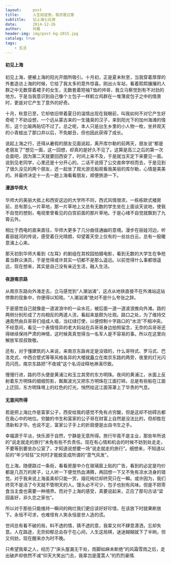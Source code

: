 ```yaml
---
layout:     post
title:      人生如逆旅，我亦是过客
subtitle:   记上海七日游
date:       2014-12-26
author:     何晨
header-img: img/post-bg-2015.jpg
catalog: true
tags:
    - 生活
---
```


#### 初见上海
初见上海，便被上海的阳光开朗所吸引。十月初，正是夏末秋至，当我穿着厚厚的外套造访上海的时候，它给了我太多的意外惊喜。刚出火车站，看着熙熙攘攘的人群之中无数穿着裙子的女生，无数套着短袖T恤的帅哥，我立马察觉到有不对劲的地方。于是当我意识到自己像个土包子一样鹤立鸡群在一堆薄皮包子之中的情景时，更是对它产生了意外的好奇。

十月，秋意已至，它却依旧带着夏日的温情出现在我眼前，叫我如何不对它产生好奇呢？不妨设想，一个远从蒙古来的一生骚臭的汉子，来到阳光下的加州海滩的情形，这个比喻再贴切不过了。总之呢，本人只是出生乡里的小人物一枚，坐井观天的小青蛙出了那口井以后，不免献丑，但也因此获得了成长。

说起上海之行，还得从暑假的朋友见面说起，离开库尔勒的前两天，朋友说“都是老朋友了”想见一面，这一回想，却真的是好久不见了。这算是高三之后的第一次会面吧，因为第二天就要回西安了，时间上来不及，于是就当天定下来要见一面。说到见老同学，心里还是十分开心的。二话不说搭了公交直奔学校而去，于是见到了很久没见的两个朋友，还一起坐了观光游览船观看我美丽的库尔勒，心情是美美的。并最终决定十一去一趟上海看看朋友，顺便旅游一下。

#### 漫游华师大
华师大的美丽大抵上和西安这边的大学所不同，西式风情很浓，一栋栋欧式楼房前，总有那么一片草地，那一片草地上又总有无数的学生坐在上面谈天说地，使我不自觉的想到，电视里曾看见的白宫前面的那片草地。于是心绪不自觉就飘到了九霄云外。

相比于西电的直来直往，华师大更多了几分曲径通幽的意境。漫步在丽娃河边，听着丽娃河的传说，感受着日光晴朗，仰望着天空上仅有的一丝丝白云，总有一股暖意涌上心来。

那天初到华师大看到《左耳》的剧组在其校园拍摄电影，看到无数的大学生在争抢着当群众演员，于是觉得或许其实一切都不是那么遥远。以前觉得什么事都很遥远，现在想来，其实是自己没有亲近生活，融入生活。

#### 夜游南京路
从南京东路向外滩走去，立马感觉到“人潮汹涌”，这点从地铁直接不在外滩站这站停靠的现象中，你便得以知晓。“人潮汹涌”绝对不是什么夸张之辞。

于是感觉自己就像是一道波浪中的一朵水花，被后面一道一道波浪推向外滩。路的两侧分别形成了方向相反的两道人流，看起来是颇为壮观。路口之处，为了维持交通竟然由兵哥哥们组成人墙，当红绿灯使，以便控制十字路口的“水流”不相冲突。不经意间，看见一个表情怪异的老大妈站在兵哥哥身边拍照留念，无奈的兵哥哥还得继续保持严肃的神情，这时候真真觉得当一名军人是不容易的事。所以在这里向解放军叔叔致敬。

还有，对于懂建筑的人来说，来南京东路肯定是没错的，什么哥特式、罗马式、巴洛克式、中西合壁式等等风格各异的大楼就矗立在南京东路的两旁，夜里的灯光闪亮闪亮，南京东路把“不夜城”这个名词诠释地淋漓尽致。

慢慢行进，路的尽头便是黄浦江和玉立其旁的东方明珠。夜间的黄浦江，水面上反射着东方明珠的细细剪影，粼粼波光又把东方明珠在江面打碎。总是有些船在江面上迂回，东方明珠塔上的红色的灯光，悄然给这江面笼罩上了华贵的气息。

#### 无意间所得
若是把上海比作是富家公子，西安给我的感觉不免有点穷酸，但是这却不妨碍古都在我心中的地位。穷酸的书生和富家的公子哥在财富上自然是没法比的，但却胜在清新和才华。也说不定，富家公子手上的折扇便是出自书生之手。

幸福源于平淡，快乐源于自然，宁静是无意所得。旅行毕竟不是主业，那些年所说的”说走就走的旅行”未免有些不负责任。现在有心情和机会的时候不妨到处走走，不要等到要坐办公室了，才知道说想要一场“说走就走的旅行”。细想来，不知道以前的“年少轻狂”又何时才能蜕变成所谓的“意气风发”。

在上海，随便路过一条街，看看房屋中介在玻璃窗上贴的广告，看到的必定是均价都是几百万的房子，让人听一下便觉热血沸腾，再回想一下又不免有凉水浇身的错觉。对于我来说上海虽美却只能一赏，烟花绚烂却终究只在一瞬。或许因为，我们终究不是活了今天就不管明天的人。馒头必不可少，包子也别有风味。但是不把零食当主食也需要一种境界。而对于上海的感受，真要说起来，正应了那句古话“梁园虽好，非久恋之家也”。

所以对于那些只能维持一瞬间的绚烂我们更应该好好珍惜，在该放下时就果断放下。永恒不可求，也难怪有人笑永恒是世人造的谎。

世间总有看不破的局，料不透的情，猜不透的意，我辈又何不肆意潇洒，忘却失意。人在路途，无奈抑郁总会存于在心间，人生这局棋，迷迷糊糊就下了半晌，但又何妨，现在醒来亦为时不晚。

只希望我辈之人，经历了“床头屋漏无干处，雨脚如麻未断绝”的风霜雪雨之后，走出破庐却依然不减“仰天大笑出门去，我辈岂是蓬蒿人”的烈烈豪情. 
